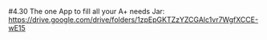 #4.30
The one App to fill all your A+ needs
Jar: https://drive.google.com/drive/folders/1zpEpGKTZzYZCGAlc1vr7WgfXCCE-wE15

